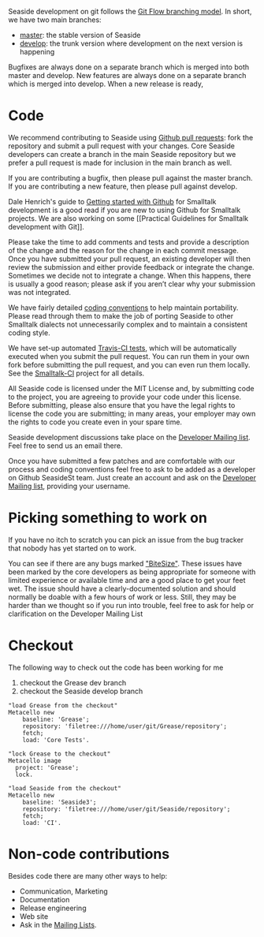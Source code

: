 Seaside development on git follows the [Git Flow branching model](http://nvie.com/posts/a-successful-git-branching-model/). In short, we have two main branches:
- [master](https://github.com/SeasideSt/Seaside/tree/master): the stable version of Seaside
- [develop](https://github.com/SeasideSt/Seaside/tree/develop): the trunk version where development on the next version is happening

Bugfixes are always done on a separate branch which is merged into both master and develop.
New features are always done on a separate branch which is merged into develop.
When a new release is ready, 

# Code
We recommend contributing to Seaside using [Github pull requests](https://help.github.com/articles/using-pull-requests/): fork the repository and submit a pull request with your changes. Core Seaside developers can create a branch in the main Seaside repository but we prefer a pull request is made for inclusion in the main branch as well.

If you are contributing a bugfix, then please pull against the master branch.
If you are contributing a new feature, then please pull against develop.

Dale Henrich's guide to [Getting started with Github](https://github.com/dalehenrich/metacello-work/blob/master/docs/GettingStartedWithGitHub.md) for Smalltalk development is a good read if you are new to using Github for Smalltalk projects. We are also working on some [[Practical Guidelines for Smalltalk development with Git]].

Please take the time to add comments and tests and provide a description of the change and the reason for the change in each commit message. Once you have submitted your pull request, an existing developer will then review the submission and either provide feedback or integrate the change. Sometimes we decide not to integrate a change. When this happens, there is usually a good reason; please ask if you aren’t clear why your submission was not integrated.

We have fairly detailed [coding conventions](Coding-Conventions) to help maintain portability. Please read through them to make the job of porting Seaside to other Smalltalk dialects not unnecessarily complex and to maintain a consistent coding style.

We have set-up automated [Travis-CI tests](https://travis-ci.org/SeasideSt/Seaside), which will be automatically executed when you submit the pull request. You can run them in your own fork before submitting the pull request, and you can even run them locally. See the [Smalltalk-CI](https://github.com/hpi-swa/smalltalkCI) project for all details.

All Seaside code is licensed under the MIT License and, by submitting code to the project, you are agreeing to provide your code under this license. Before submitting, please also ensure that you have the legal rights to license the code you are submitting; in many areas, your employer may own the rights to code you create even in your spare time.

Seaside development discussions take place on the [Developer Mailing list](http://lists.squeakfoundation.org/mailman/listinfo/seaside-dev). Feel free to send us an email there.

Once you have submitted a few patches and are comfortable with our process and coding conventions feel free to ask to be added as a developer on Github SeasideSt team. Just create an account and ask on the [Developer Mailing list](http://lists.squeakfoundation.org/mailman/listinfo/seaside-dev), providing your username.

# Picking something to work on

If you have no itch to scratch you can pick an issue from the bug tracker that nobody has yet started on to work.

You can see if there are any bugs marked ["BiteSize"](https://github.com/SeasideSt/Seaside/labels/BiteSize). These issues have been marked by the core developers as being appropriate for someone with limited experience or available time and are a good place to get your feet wet. The issue should have a clearly-documented solution and should normally be doable with a few hours of work or less. Still, they may be harder than we thought so if you run into trouble, feel free to ask for help or clarification on the Developer Mailing List


# Checkout

The following way to check out the code has been working for me

1. checkout the Grease dev branch
1. checkout the Seaside develop branch

```st
"load Grease from the checkout"
Metacello new
	baseline: 'Grease';
	repository: 'filetree:///home/user/git/Grease/repository';
	fetch;
	load: 'Core Tests'.

"lock Grease to the checkout"
Metacello image
  project: 'Grease';
  lock.

"load Seaside from the checkout"
Metacello new
	baseline: 'Seaside3';
	repository: 'filetree:///home/user/git/Seaside/repository';
	fetch;
	load: 'CI'.
```

# Non-code contributions

Besides code there are many other ways to help:

- Communication, Marketing
- Documentation
- Release engineering
- Web site
- Ask in the [Mailing Lists](http://www.seaside.st/community/mailinglist).


